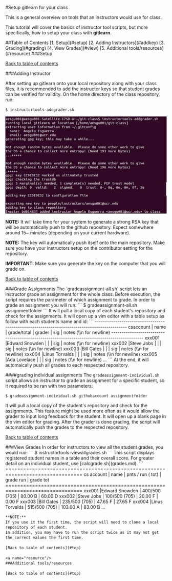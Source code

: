 #Setup gitlearn for your class

This is a general overview on tools that an instructors would use for class.

This tutorial will cover the basics of instructor tool scripts, but more specifically, how to setup your class with **gitlearn**.

<a name="top"/>
##Table of Contents
[1. Setup](#setup)  
[2. Adding Instructors](#addkey)  
[3. Grading](#grading)  
[4. View Grades](#view)  
[5. Additional tools/resources](#resource)  

<a name="setup"/>
###Setup

[Back to table of contents](#top)

<a name="addkey"/>
###Adding Instructor

After setting up gitlearn onto your local repository along with your class files,
it is recommended to add the instructor keys so that student grades can be verified for validity.
On the home directory of the class repository, run:
```
$ instructortools-addgrader.sh
```

![addgrader.png](img/addgrader.png)

**NOTE:**
It will take time for your system to generate a strong RSA key that will be automatically push to the github repository.
Expect somewhere around 15~ minutes (depending on your current hardware).

**NOTE:**
The key will automatically push itself onto the main repository.
Make sure you have your instructors setup on the contributor setting for the repository.

**IMPORTANT:**
Make sure you generate the key on the computer that you will grade on.

[Back to table of contents](#top)

<a name="grading"/>
###Grade Assignments
The `gradeassignment-all.sh` script lets an instructor grade an assignment for the whole class.
Before execution, the script requires the parameter of which assignment to grade.
In order to grade an assignment you will run:
```
$ gradeassignment-all.sh assignmentfolder
```
It will pull a local copy of each student's repository and check for the assignments.
It will open up a vim editor with a table setup as follow with each students name and id:
```
---------------------------------------------------------------------------------------------
 csaccount           | name           | grade/total | grader             | sig | notes (\\n for newline)
---------------------------------------------------------------------------------------------
 xxx001              |Edward Snowden  |             |                    | sig | notes (\\n for newline)
 xxx002              |Steve Jobs      |             |                    | sig | notes (\\n for newline)
 xxx003              |Bill Gates      |             |                    | sig | notes (\\n for newline)
 xxx004              |Linus Torvalds  |             |                    | sig | notes (\\n for newline)
 xxx005              |Ada Lovelace    |             |                    | sig | notes (\\n for newline)
 ...
```
At the end, it will automaically push all grades to each respected repository.

####grading individual assignments
The `gradeassignment-individual.sh` script allows an instructor to grade an assignment for a specific student, so it required to be ran with two parameters:
```
$ gradeassignment-individual.sh githubaccount assignmentfolder
```
It will pull a local copy of the student's repository and check for the assignments.
This feature might be used more often as it would allow the grader to input long feedback for the student.
It will open up a blank page in the vim editor for grading.
After the grader is done grading, the script will automatically push the grades to the respected repository.

[Back to table of contents](#top)

<a name="view"/>
###View Grades
In order for instructors to view all the student grades, you would run:
```
$ instructortools-viewallgrades.sh
```
This script displays registered student names in a table and their overall score.
For greater detail on an individual student, use [calcgrade.sh](grades.md).
```
================================================================================
 cs account | name                | pnts /  run ( tot) | grade run  | grade tot 
================================================================================
xxx001      |Edward Snowden       | 400/500 (705)      |  80.00 B   | 60.00 D
xxx002      |Steve Jobs           | 100/500 (705)      |  20.00 F   | 0.00 F
xxx003      |Bill Gates           | 235/500 (705)      |  47.65 F   | 27.65 F
xxx004      |Linus Torvalds       | 515/500 (705)      |  103.00 A  | 83.00 B
...

```
**NOTE:**
If you use it the first time, the script will need to clone a local repository of each student.  
In addition, you may have to run the script twice as it may not get the correct values the first time.

[Back to table of contents](#top)

<a name="resource"/>
###Additional tools/resources

[Back to table of contents](#top)

